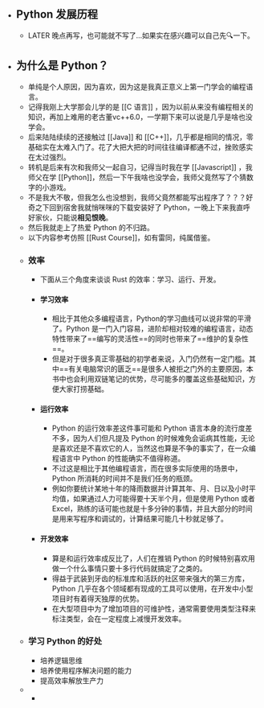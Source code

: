 - ## Python 发展历程
	- LATER 晚点再写，也可能就不写了...如果实在感兴趣可以自己先🔍一下。
- ## 为什么是 Python？
	- 单纯是个人原因，因为喜欢，因为这是我真正意义上第一门学会的编程语言。
	- 记得我刚上大学那会儿学的是 [[C 语言]] ，因为以前从来没有编程相关的知识，再加上难用的老古董vc++6.0，一学期下来可以说是几乎是啥也没学会。
	- 后来陆陆续续的还接触过 [[Java]] 和 [[C++]]，几乎都是相同的情况，零基础实在太难入门了。花了大把大把的时间往往编译都通不过，挫败感实在太过强烈。
	- 转机是后来有次和我师父一起自习，记得当时我在学 [[Javascript]] ，我师父在学 [[Python]]，然后一下午我啥也没学会，我师父竟然写了个猜数字的小游戏。
	- 不是我大不敬，但我怎么也没想到，我师父竟然都能写出程序了？？？好奇之下回到宿舍我就悄咪咪的下载安装好了 Python，一晚上下来我直呼好家伙，只能说**相见恨晚**。
	- 然后我就走上了热爱 Python 的不归路。
	- 以下内容参考仿照 [[Rust Course]]，如有雷同，纯属借鉴。
	- ### 效率
		- 下面从三个角度来谈谈 Rust 的效率：学习、运行、开发。
		- #### 学习效率
			- 相比于其他众多编程语言，Python的学习曲线可以说非常的平滑了。Python 是一门入门容易，进阶却相对较难的编程语言，动态特性带来了==编写的灵活性==的同时也带来了==维护的复杂性==。
			- 但是对于很多真正零基础的初学者来说，入门仍然有一定门槛。其中==有关电脑常识的匮乏==是很多人被拒之门外的主要原因，本书中也会利用双链笔记的优势，尽可能多的覆盖这些基础知识，方便大家打捞基础。
		- #### 运行效率
			- Python 的运行效率差这件事可能和 Python 语言本身的流行度差不多，因为人们但凡提及 Python 的时候难免会诟病其性能，无论是喜欢还是不喜欢它的人，当然这也算是不争的事实了，在一众编程语言中 Python 的性能确实不值得称道。
			- 不过这是相比于其他编程语言，而在很多实际使用的场景中，Python 所消耗的时间并不是我们任务的瓶颈。
			- 例如你要统计某地十年的降雨数据并计算其年、月、日以及小时平均值，如果通过人力可能得要十天半个月，但是使用 Python 或者 Excel，熟练的话可能也就是十多分钟的事情，并且大部分的时间是用来写程序和调试的，计算结果可能几十秒就足够了。
		- #### 开发效率
			- 算是和运行效率成反比了，人们在推销 Python 的时候特别喜欢用做一个什么事情只要十多行代码就搞定了之类的。
			- 得益于武装到牙齿的标准库和活跃的社区带来强大的第三方库，Python 几乎在各个领域都有现成的工具可以使用，在开发中小型项目时有着得天独厚的优势。
			- 在大型项目中为了增加项目的可维护性，通常需要使用类型注释来标注类型，会在一定程度上减慢开发效率。
	- ### 学习 Python 的好处
		- 培养逻辑思维
		- 培养使用程序解决问题的能力
		- 提高效率解放生产力
	-
		-